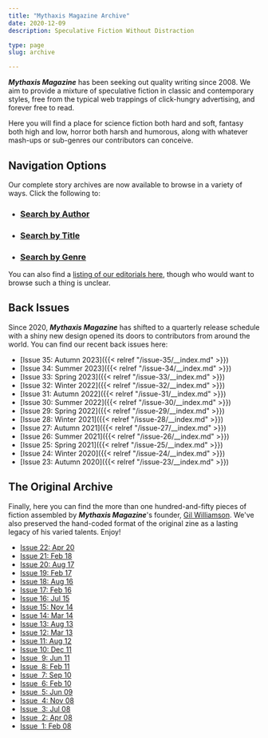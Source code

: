 ```yaml
---
title: "Mythaxis Magazine Archive"
date: 2020-12-09
description: Speculative Fiction Without Distraction

type: page
slug: archive

---
```


***Mythaxis Magazine*** has been seeking out quality writing since 2008. We aim to provide a mixture of  speculative fiction in classic and contemporary styles, free from the typical web trappings of click-hungry advertising, and forever free to read.

Here you will find a place for science fiction both hard and soft, fantasy both high and low, horror both harsh and humorous, along with whatever mash-ups or sub-genres our contributors can conceive.



## Navigation Options

Our complete story archives are now available to browse in a variety of ways. Click the following to:

- ### [Search by Author](./authors.html)

- ### [Search by Title](./catalogue.html)

- ### [Search by Genre](./genres.html)

You can also find a [listing of our editorials here](/editorials.html), though who would want to browse such a thing is unclear.



## Back Issues

Since 2020, ***Mythaxis Magazine*** has shifted to a quarterly release schedule with a shiny new design opened its doors to contributors from around the world. You can find our recent back issues here:

- [Issue&nbsp;35: Autumn 2023]({{< relref "/issue-35/__index.md" >}})
- [Issue&nbsp;34: Summer 2023]({{< relref "/issue-34/__index.md" >}})
- [Issue&nbsp;33: Spring 2023]({{< relref "/issue-33/__index.md" >}})
- [Issue&nbsp;32: Winter 2022]({{< relref "/issue-32/__index.md" >}})
- [Issue&nbsp;31: Autumn 2022]({{< relref "/issue-31/__index.md" >}})
- [Issue&nbsp;30: Summer 2022]({{< relref "/issue-30/__index.md" >}})
- [Issue&nbsp;29: Spring 2022]({{< relref "/issue-29/__index.md" >}})
- [Issue&nbsp;28: Winter 2021]({{< relref "/issue-28/__index.md" >}})
- [Issue&nbsp;27: Autumn 2021]({{< relref "/issue-27/__index.md" >}})
- [Issue&nbsp;26: Summer 2021]({{< relref "/issue-26/__index.md" >}})
- [Issue&nbsp;25: Spring 2021]({{< relref "/issue-25/__index.md" >}})
- [Issue&nbsp;24: Winter 2020]({{< relref "/issue-24/__index.md" >}})
- [Issue&nbsp;23: Autumn 2020]({{< relref "/issue-23/__index.md" >}})




## The Original Archive

Finally, here you can find the more than one hundred-and-fifty pieces of fiction assembled by ***Mythaxis Magazine***'s founder, [Gil Williamson](issue-22/editorial.html). We've also preserved the hand-coded format of the original zine as a lasting legacy of his varied talents. Enjoy!

- [Issue&nbsp;22: Apr 20](issue-22/index.html)
- [Issue&nbsp;21: Feb 18](indexissuev21.htm)
- [Issue&nbsp;20: Aug 17](indexissuev20.htm)
- [Issue&nbsp;19: Feb 17](indexissuev19.htm)
- [Issue&nbsp;18: Aug 16](indexissuev18.htm)
- [Issue&nbsp;17: Feb 16](indexissuev17.htm)
- [Issue&nbsp;16: Jul 15](indexissuev16.htm)
- [Issue&nbsp;15: Nov 14](indexissuev15.htm)
- [Issue&nbsp;14: Mar 14](indexissuev14.htm)
- [Issue&nbsp;13: Aug 13](indexissuev13.htm)
- [Issue&nbsp;12: Mar 13](indexissuev12.htm)
- [Issue&nbsp;11: Aug 12](indexissuev11.htm)
- [Issue&nbsp;10: Dec 11](indexissuev10.htm)
- [Issue&nbsp; 9: Jun 11](indexissue9.htm)
- [Issue&nbsp; 8: Feb 11](indexissue8.htm)
- [Issue&nbsp; 7: Sep 10](indexissue7.htm)
- [Issue&nbsp; 6: Feb 10](indexissue6.htm)
- [Issue&nbsp; 5: Jun 09](indexissue5.htm)
- [Issue&nbsp; 4: Nov 08](indexissue4.htm)
- [Issue&nbsp; 3: Jul 08](indexissue3.htm)
- [Issue&nbsp; 2: Apr 08](indexissue2.htm)
- [Issue&nbsp; 1: Feb 08](indexissue1.htm)
